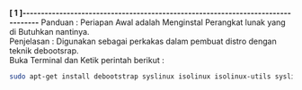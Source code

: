 **[ 1 ]---------------------------------------------------------------------------------**
Panduan      : Periapan Awal adalah Menginstal Perangkat lunak yang di Butuhkan nantinya.  
Penjelasan   : Digunakan sebagai perkakas dalam pembuat distro dengan teknik debootsrap.  
Buka Terminal dan Ketik perintah berikut :  
```bash
sudo apt-get install debootstrap syslinux isolinux isolinux-utils syslinux-utils squashfs-tools genisoimage memtest86+ rsync -y
```
